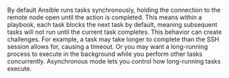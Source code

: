 By default Ansible runs tasks synchronously, holding the connection to the remote node open until the action is completed. This means within a playbook,
each task blocks the next task by default, meaning subsequent tasks will not run until the current task completes. This behavior can create challenges.
For example, a task may take longer to complete than the SSH session allows for, causing a timeout. Or you may want a long-running process to execute
in the background while you perform other tasks concurrently. Asynchronous mode lets you control how long-running tasks execute.

